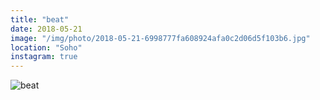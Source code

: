 ```yaml
---
title: "beat"
date: 2018-05-21
image: "/img/photo/2018-05-21-6998777fa608924afa0c2d06d5f103b6.jpg"
location: "Soho"
instagram: true
---
```


![beat](/img/photo/2018-05-21-6998777fa608924afa0c2d06d5f103b6.jpg)
